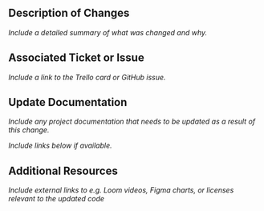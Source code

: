 ## Description of Changes

*Include a detailed summary of what was changed and why.*

## Associated Ticket or Issue

*Include a link to the Trello card or GitHub issue.*

## Update Documentation

*Include any project documentation that needs to be updated as a result of this change.*

*Include links below if available.*

## Additional Resources

*Include external links to e.g. Loom videos, Figma charts, or licenses relevant to the updated code*